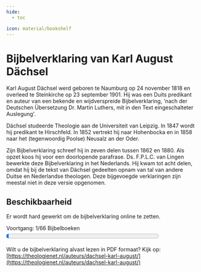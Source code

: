 ```yaml
---
hide:
  - toc

icon: material/bookshelf
---
```


# Bijbelverklaring van Karl August Dächsel

Karl August Dächsel werd geboren te Naumburg op 24 november 1818 en overleed te Steinkirche op 23 september 1901. Hij was een Duits predikant en auteur van een bekende en wijdverspreide Bijbelverklaring, 'nach der Deutschen Übersetzung Dr. Martin Luthers, mit in den Text eingeschalteter Auslegung'.

Dächsel studeerde Theologie aan de Universiteit van Leipzig. In 1847 wordt hij predikant te Hirschfeld. In 1852 vertrekt hij naar Hohenbocka en in 1858 naar het (tegenwoordig Poolse) Neusalz an der Oder.

Zijn Bijbelverklaring schreef hij in zeven delen tussen 1862 en 1880. Als opzet koos hij voor een doorlopende parafrase. Ds. F.P.L.C. van Lingen bewerkte deze Bijbelverklaring in het Nederlands. Hij kwam tot acht delen, omdat hij bij de tekst van Dächsel gedeelten opnam van tal van andere Duitse en Nederlandse theologen. Deze bijgevoegde verklaringen zijn meestal niet in deze versie opgenomen. 

## Beschikbaarheid

Er wordt hard gewerkt om de bijbelverklaring online te zetten.

<label for="file">Voortgang: 1/66 Bijbelboeken</label><progress id="file" value="1" max="66" style="width:80%; height:25px;"></progress>

Wilt u de bijbelverklaring alvast lezen in PDF formaat? Kijk op: [https://theologienet.nl/auteurs/dachsel-karl-august/](https://theologienet.nl/auteurs/dachsel-karl-august/) 